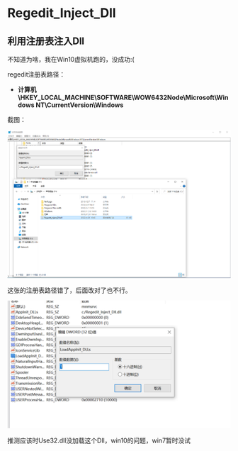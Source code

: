 # Regedit_Inject_Dll

## 利用注册表注入Dll

不知道为啥，我在Win10虚拟机跑的，没成功:(

regedit注册表路径：

- **计算机\HKEY_LOCAL_MACHINE\SOFTWARE\WOW6432Node\Microsoft\Windows NT\CurrentVersion\Windows**

截图：

![AppInit_Dll](./AppInit_Dll.png)

这张的注册表路径错了，后面改对了也不行。

![Load](load.png)

推测应该时Use32.dll没加载这个Dll，win10的问题，win7暂时没试
